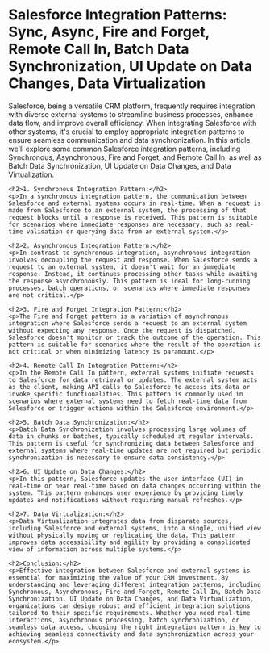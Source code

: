 <html lang="en">
    <h1>Salesforce Integration Patterns: Sync, Async, Fire and Forget, Remote Call In, Batch Data Synchronization, UI Update on Data Changes, Data Virtualization</h1>
    <p>Salesforce, being a versatile CRM platform, frequently requires integration with diverse external systems to streamline business processes, enhance data flow, and improve overall efficiency. When integrating Salesforce with other systems, it's crucial to employ appropriate integration patterns to ensure seamless communication and data synchronization. In this article, we'll explore some common Salesforce integration patterns, including Synchronous, Asynchronous, Fire and Forget, and Remote Call In, as well as Batch Data Synchronization, UI Update on Data Changes, and Data Virtualization.

    <h2>1. Synchronous Integration Pattern:</h2>
    <p>In a synchronous integration pattern, the communication between Salesforce and external systems occurs in real-time. When a request is made from Salesforce to an external system, the processing of that request blocks until a response is received. This pattern is suitable for scenarios where immediate responses are necessary, such as real-time validation or querying data from an external system.</p>

    <h2>2. Asynchronous Integration Pattern:</h2>
    <p>In contrast to synchronous integration, asynchronous integration involves decoupling the request and response. When Salesforce sends a request to an external system, it doesn't wait for an immediate response. Instead, it continues processing other tasks while awaiting the response asynchronously. This pattern is ideal for long-running processes, batch operations, or scenarios where immediate responses are not critical.</p>

    <h2>3. Fire and Forget Integration Pattern:</h2>
    <p>The Fire and Forget pattern is a variation of asynchronous integration where Salesforce sends a request to an external system without expecting any response. Once the request is dispatched, Salesforce doesn't monitor or track the outcome of the operation. This pattern is suitable for scenarios where the result of the operation is not critical or when minimizing latency is paramount.</p>

    <h2>4. Remote Call In Integration Pattern:</h2>
    <p>In the Remote Call In pattern, external systems initiate requests to Salesforce for data retrieval or updates. The external system acts as the client, making API calls to Salesforce to access its data or invoke specific functionalities. This pattern is commonly used in scenarios where external systems need to fetch real-time data from Salesforce or trigger actions within the Salesforce environment.</p>

    <h2>5. Batch Data Synchronization:</h2>
    <p>Batch Data Synchronization involves processing large volumes of data in chunks or batches, typically scheduled at regular intervals. This pattern is useful for synchronizing data between Salesforce and external systems where real-time updates are not required but periodic synchronization is necessary to ensure data consistency.</p>

    <h2>6. UI Update on Data Changes:</h2>
    <p>In this pattern, Salesforce updates the user interface (UI) in real-time or near real-time based on data changes occurring within the system. This pattern enhances user experience by providing timely updates and notifications without requiring manual refreshes.</p>

    <h2>7. Data Virtualization:</h2>
    <p>Data Virtualization integrates data from disparate sources, including Salesforce and external systems, into a single, unified view without physically moving or replicating the data. This pattern improves data accessibility and agility by providing a consolidated view of information across multiple systems.</p>

    <h2>Conclusion:</h2>
    <p>Effective integration between Salesforce and external systems is essential for maximizing the value of your CRM investment. By understanding and leveraging different integration patterns, including Synchronous, Asynchronous, Fire and Forget, Remote Call In, Batch Data Synchronization, UI Update on Data Changes, and Data Virtualization, organizations can design robust and efficient integration solutions tailored to their specific requirements. Whether you need real-time interactions, asynchronous processing, batch synchronization, or seamless data access, choosing the right integration pattern is key to achieving seamless connectivity and data synchronization across your ecosystem.</p>
</html>
